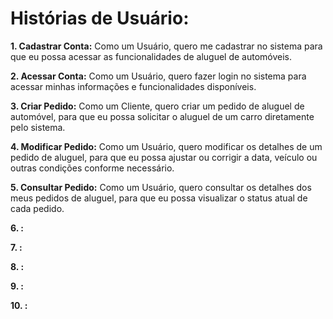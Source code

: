 # **Histórias de Usuário:**

**1. Cadastrar Conta:**
Como um Usuário, quero me cadastrar no sistema para que eu possa acessar as funcionalidades de aluguel de automóveis.

**2. Acessar Conta:**
Como um Usuário, quero fazer login no sistema para acessar minhas informações e funcionalidades disponíveis.

**3. Criar Pedido:**
Como um Cliente, quero criar um pedido de aluguel de automóvel, para que eu possa solicitar o aluguel de um carro diretamente pelo sistema.

**4. Modificar Pedido:**
Como um Usuário, quero modificar os detalhes de um pedido de aluguel, para que eu possa ajustar ou corrigir a data, veículo ou outras condições conforme necessário.
 
**5. Consultar Pedido:**
Como um Usuário, quero consultar os detalhes dos meus pedidos de aluguel, para que eu possa visualizar o status atual de cada pedido.

**6. :**

**7. :**

**8. :**

**9. :**

**10. :**



